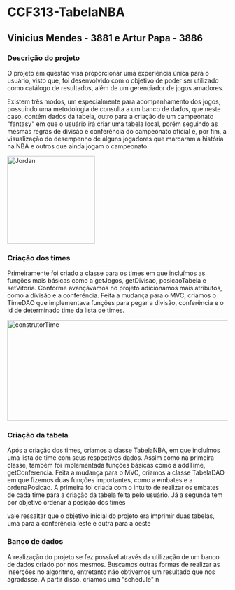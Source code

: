 # CCF313-TabelaNBA

## Vinicius Mendes - 3881 e Artur Papa - 3886
### Descrição do projeto
O projeto em questão visa proporcionar uma experiência única para o usuário, visto que, foi desenvolvido com o objetivo de poder ser utilizado como catálogo de resultados, além de um gerenciador de jogos amadores.

Existem três modos, um especialmente para acompanhamento dos jogos, possuindo uma metodologia de consulta a um banco de dados, que neste caso, contém dados da tabela, outro para a criação de um campeonato "fantasy" em que o usuário irá criar uma tabela local, porém seguindo as mesmas regras de divisão e conferência do campeonato oficial e, por fim, a visualização do desempenho de alguns jogadores que marcaram a história na NBA e outros que ainda jogam o campeonato.
  
<img align="center" alt="Jordan" height="200" width="200" src="https://cdn.discordapp.com/attachments/885924523025780760/922232630987087932/basketball-player.png">

### Criação dos times
Primeiramente foi criado a classe para os times em que incluímos as funções mais básicas como a getJogos, getDivisao, posicaoTabela e setVitoria.
Conforme avançávamos no projeto adicionamos mais atributos, como a divisão e a conferência.
Feita a mudança para o MVC, criamos o TimeDAO que implementava funções para pegar a divisão, conferência e o id de determinado time da lista de times. 

<img align="center" alt="construtorTime" height="230" width="802" src="https://cdn.discordapp.com/attachments/885924523025780760/956744862504472666/Captura_de_tela_de_2022-03-24_23-42-02.png">

### Criação da tabela
Após a criação dos times, criamos a classe TabelaNBA, em que incluímos uma lista de time com seus respectivos dados. 
Assim como na primeira classe, também foi implementada funções básicas como a addTime, getConferencia.
Feita a mudança para o MVC, criamos a classe TabelaDAO em que fizemos duas funções importantes, como a embates e a ordenaPosicao.
A primeira foi criada com o intuito de realizar os embates de cada time para a criação da tabela feita pelo usuário.
Já a segunda tem por objetivo ordenar a posição dos times 

vale ressaltar que o objetivo inicial do projeto era imprimir duas tabelas, uma para a conferência leste e outra para a oeste

### Banco de dados
A realização do projeto se fez possível através da utilização de um banco de dados criado por nós mesmos. Buscamos outras formas de realizar as inserções no algoritmo, entretanto não obtivemos um resultado que nos agradasse. A partir disso, criamos uma "schedule" n



